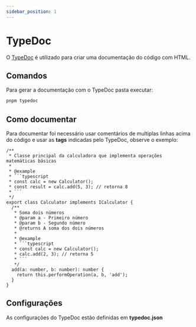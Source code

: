 ```yaml
---
sidebar_position: 1
---
```


# TypeDoc

O [TypeDoc](https://typedoc.org/index.html) é utilizado para criar uma documentação do código com HTML.

## Comandos
Para gerar a documentação com o TypeDoc pasta executar:
```Bash
pnpm typedoc
```

## Como documentar
Para documentar foi necessário usar comentários de multiplas linhas acima do código e usar as **tags** indicadas pelo TypeDoc, observe o exemplo:
```TS
/**
 * Classe principal da calculadora que implementa operações matemáticas básicas
 * 
 * @example
 * ```typescript
 * const calc = new Calculator();
 * const result = calc.add(5, 3); // retorna 8
 * ```
 */
export class Calculator implements ICalculator {
  /**
   * Soma dois números
   * @param a - Primeiro número
   * @param b - Segundo número  
   * @returns A soma dos dois números
   * 
   * @example
   * ```typescript
   * const calc = new Calculator();
   * calc.add(2, 3); // retorna 5
   * ```
   */
  add(a: number, b: number): number {
    return this.performOperation(a, b, 'add');
  }
}
```
## Configurações

As configurações do TypeDoc estão definidas em **typedoc.json**